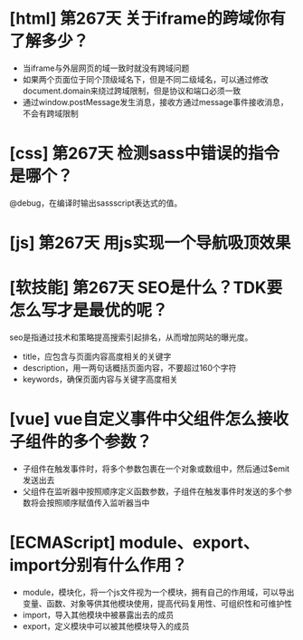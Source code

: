 # [html] 第267天 关于iframe的跨域你有了解多少？

- 当iframe与外层网页的域一致时就没有跨域问题
- 如果两个页面位于同个顶级域名下，但是不同二级域名，可以通过修改document.domain来绕过跨域限制，但是协议和端口必须一致
- 通过window.postMessage发生消息，接收方通过message事件接收消息，不会有跨域限制

# [css] 第267天 检测sass中错误的指令是哪个？

@debug，在编译时输出sassscript表达式的值。

# [js] 第267天 用js实现一个导航吸顶效果

# [软技能] 第267天 SEO是什么？TDK要怎么写才是最优的呢？

seo是指通过技术和策略提高搜索引起排名，从而增加网站的曝光度。

- title，应包含与页面内容高度相关的关键字
- description，用一两句话概括页面内容，不要超过160个字符
- keywords，确保页面内容与关键字高度相关

# [vue] vue自定义事件中父组件怎么接收子组件的多个参数？

- 子组件在触发事件时，将多个参数包裹在一个对象或数组中，然后通过$emit发送出去
- 父组件在监听器中按照顺序定义函数参数，子组件在触发事件时发送的多个参数将会按照顺序赋值传入监听器当中

# [ECMAScript] module、export、import分别有什么作用？

- module，模块化，将一个js文件视为一个模块，拥有自己的作用域，可以导出变量、函数、对象等供其他模块使用，提高代码复用性、可组织性和可维护性
- import，导入其他模块中被暴露出去的成员
- export，定义模块中可以被其他模块导入的成员
